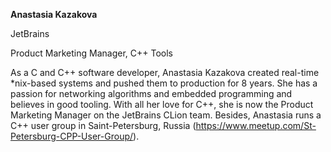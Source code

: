 __Anastasia Kazakova__

JetBrains

Product Marketing Manager, C++ Tools

As a C and C++ software developer, Anastasia Kazakova created real-time *nix-based systems and pushed them to production for 8 years. She has a passion for networking algorithms and embedded programming and believes in good tooling. With all her love for C++, she is now the Product Marketing Manager on the JetBrains CLion team. Besides, Anastasia runs a C++ user group in Saint-Petersburg, Russia (https://www.meetup.com/St-Petersburg-CPP-User-Group/).